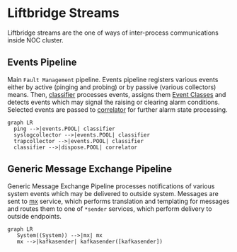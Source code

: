 # Liftbridge Streams

Liftbridge streams are the one of ways of inter-process communications
inside NOC cluster.

## Events Pipeline
Main `Fault Management` pipeline. Events pipeline registers various events
either by active (pinging and probing) or by passive (various collectors)
means. Then, [classifier](../../admin/services/classifier.md) processes events, assigns them
[Event Classes](../../reference/alarm-classes/index.md)
and detects events which may signal the raising or clearing alarm conditions.
Selected events are passed to [correlator](../../admin/services/correlator.md)
for further alarm state processing. 

```mermaid
graph LR
  ping -->|events.POOL| classifier
  syslogcollector -->|events.POOL| classifier
  trapcollector -->|events.POOL| classifier
  classifier -->|dispose.POOL| correlator
```

## Generic Message Exchange Pipeline
Generic Message Exchange Pipeline processes notifications of various system
events which may be delivered to outside system. Messages are sent
to [mx](../../admin/services/mx.md) service, which performs translation
and templating for messages and routes them to one of `*sender` services,
which perform delivery to outside endpoints.

```mermaid
graph LR
   System((System)) -->|mx| mx
   mx -->|kafkasender| kafkasender([kafkasender])
```
